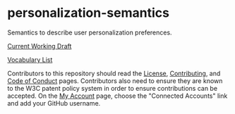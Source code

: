 # personalization-semantics
Semantics to describe user personalization preferences.

[Current Working Draft](https://w3c.github.io/personalization-semantics/)

[Vocabulary List](https://w3c.github.io/personalization-semantics/vocabulary-list/index.html)


Contributors to this repository should read the [License](LICENSE.md), [Contributing](CONTRIBUTING.md), and [Code of Conduct](CODE_OF_CONDUCT.md) pages. Contributors also need to ensure they are known to the W3C patent policy system in order to ensure contributions can be accepted. On the [My Account](https://www.w3.org/Systems/db/userInfo) page, choose the "Connected Accounts" link and add your GitHub username.
